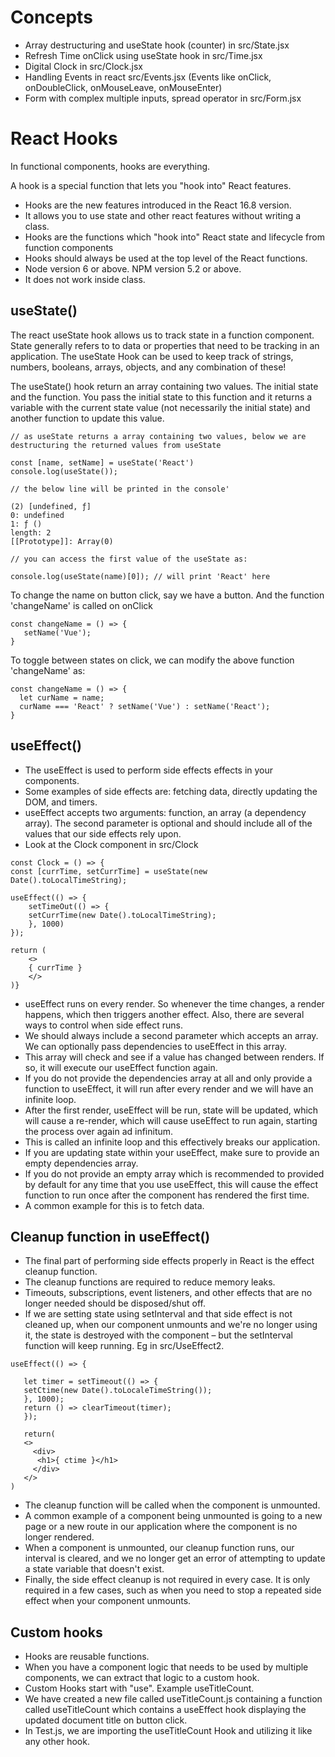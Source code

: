 # Concepts

- Array destructuring and useState hook (counter) in src/State.jsx
- Refresh Time onClick using useState hook in src/Time.jsx
- Digital Clock in src/Clock.jsx
- Handling Events in react src/Events.jsx (Events like onClick, onDoubleClick, onMouseLeave, onMouseEnter)
- Form with complex multiple inputs, spread operator in src/Form.jsx  

# React Hooks

In functional components, hooks are everything.

A hook is a special function that lets you "hook into" React features.

- Hooks are the new features introduced in the React 16.8 version.
- It allows you to use state and other react features without writing a class. 
- Hooks are the functions which "hook into" React state and lifecycle from function components
- Hooks should always be used at the top level of the React functions.
- Node version  6 or above. NPM version 5.2 or above.
- It does not work inside class.

## useState()

The react useState hook allows us to track state in a function component. State generally refers to to data or properties that need to be tracking in an application. The useState Hook can be used to keep track of strings, numbers, booleans, arrays, objects, and any combination of these!

The useState() hook return an array containing two values. The initial state and the function. You pass the initial state to this function and it returns a variable with the current state value (not necessarily the initial state) and another function to update this value.

```
// as useState returns a array containing two values, below we are destructuring the returned values from useState

const [name, setName] = useState('React') 
console.log(useState());

// the below line will be printed in the console'

(2) [undefined, ƒ]
0: undefined
1: ƒ ()
length: 2
[[Prototype]]: Array(0)

// you can access the first value of the useState as:

console.log(useState(name)[0]); // will print 'React' here
```

To change the name on button click, say we have a button. And the function 'changeName' is called on onClick
 ```
 const changeName = () => {
    setName('Vue');
 }
 ```
 To toggle between states on click, we can modify the above function 'changeName' as:
 ```
 const changeName = () => {
   let curName = name;
   curName === 'React' ? setName('Vue') : setName('React');
 }
 ```
 ## useEffect()
 
- The useEffect is used to perform side effects effects in your components. 
- Some examples of side effects are: fetching data, directly updating the DOM, and timers.
- useEffect accepts two arguments: function, an array (a dependency array). The second parameter is optional and should include all of the values that our side effects rely upon.
- Look at the Clock component in src/Clock
```
const Clock = () => {
const [currTime, setCurrTime] = useState(new Date().toLocalTimeString);

useEffect(() => {
    setTimeOut(() => {
    setCurrTime(new Date().toLocalTimeString);
    }, 1000)
});

return (
    <>
    { currTime }
    </>
)}
```
- useEffect runs on every render. So whenever the time changes, a render happens, which then triggers another effect. Also, there are several ways to control when side effect runs.
-  We should always include a second parameter which accepts an array. We can optionally pass dependencies to useEffect in this array.
- This array will check and see if a value has changed between renders. If so, it will execute our useEffect function again.
- If you do not provide the dependencies array at all and only provide a function to useEffect, it will run after every render and we will have an infinite loop.
- After the first render, useEffect will be run, state will be updated, which will cause a re-render, which will cause useEffect to run again, starting the process over again ad infinitum.
- This is called an infinite loop and this effectively breaks our application.
- If you are updating state within your useEffect, make sure to provide an empty dependencies array.
- If you do not provide an empty array which is recommended to provided by default for any time that you use useEffect, this will cause the effect function to run once after the component has rendered the first time.
- A common example for this is to fetch data.

## Cleanup function in useEffect()

- The final part of performing side effects properly in React is the effect cleanup function.
- The cleanup functions are required to reduce memory leaks.
- Timeouts, subscriptions, event listeners, and other effects that are no longer needed should be disposed/shut off.
- If we are setting state using setInterval and that side effect is not cleaned up, when our component unmounts and we're no longer using it, the state is destroyed with the component – but the setInterval function will keep running. Eg in src/UseEffect2.
```
useEffect(() => {

   let timer = setTimeout(() => {
   setCtime(new Date().toLocaleTimeString());
   }, 1000);
   return () => clearTimeout(timer);
   });
   
   return(
   <>
     <div>
      <h1>{ ctime }</h1>
     </div>
   </>
)
```
- The cleanup function will be called when the component is unmounted.
- A common example of a component being unmounted is going to a new page or a new route in our application where the component is no longer rendered.
- When a component is unmounted, our cleanup function runs, our interval is cleared, and we no longer get an error of attempting to update a state variable that doesn't exist.
- Finally, the side effect cleanup is not required in every case. It is only required in a few cases, such as when you need to stop a repeated side effect when your component unmounts.
 
 ## Custom hooks
 
- Hooks are reusable functions.
- When you have a component logic that needs to be used by multiple components, we can extract that logic to a custom hook.
- Custom Hooks start with "use". Example useTitleCount.
- We have created a new file called useTitleCount.js containing a function called useTitleCount which contains a useEffect hook displaying the updated document title on button click.
- In Test.js, we are importing the useTitleCount Hook and utilizing it like any other hook.

